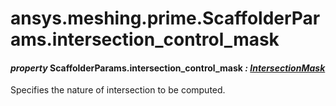 <a id="ansys-meshing-prime-scaffolderparams-intersection-control-mask"></a>

# ansys.meshing.prime.ScaffolderParams.intersection_control_mask

<a id="ansys.meshing.prime.ScaffolderParams.intersection_control_mask"></a>

#### *property* ScaffolderParams.intersection_control_mask *: [IntersectionMask](ansys.meshing.prime.IntersectionMask.md#ansys.meshing.prime.IntersectionMask)*

Specifies the nature of intersection to be computed.

<!-- !! processed by numpydoc !! -->
